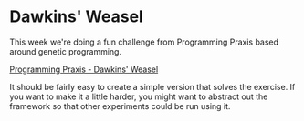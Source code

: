 # Dawkins' Weasel

This week we're doing a fun challenge from Programming Praxis based around genetic programming.

[Programming Praxis - Dawkins' Weasel](https://programmingpraxis.com/2014/11/14/dawkins-weasel/)

It should be fairly easy to create a simple version that solves the exercise. If you want to make it a little harder,
you might want to abstract out the framework so that other experiments could be run using it.
